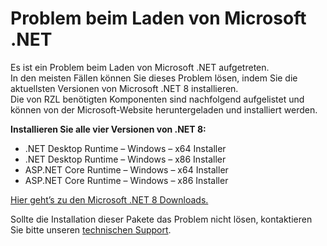 # Problem beim Laden von Microsoft .NET

Es ist ein Problem beim Laden von Microsoft .NET aufgetreten.  
In den meisten Fällen können Sie dieses Problem lösen, indem Sie die aktuellsten Versionen von Microsoft .NET 8 installieren.  
Die von RZL benötigten Komponenten sind nachfolgend aufgelistet und können von der Microsoft-Website heruntergeladen und installiert werden.

**Installieren Sie alle vier Versionen von .NET 8:**

- .NET Desktop Runtime – Windows – x64 Installer
- .NET Desktop Runtime – Windows – x86 Installer
- ASP.NET Core Runtime – Windows – x64 Installer
- ASP.NET Core Runtime – Windows – x86 Installer

[Hier geht’s zu den Microsoft .NET 8 Downloads.](https://dotnet.microsoft.com/en-us/download/dotnet/8.0)

Sollte die Installation dieser Pakete das Problem nicht lösen, kontaktieren Sie bitte unseren [technischen Support](https://neu.rzlsoftware.at/alle-rzl-kontakte).